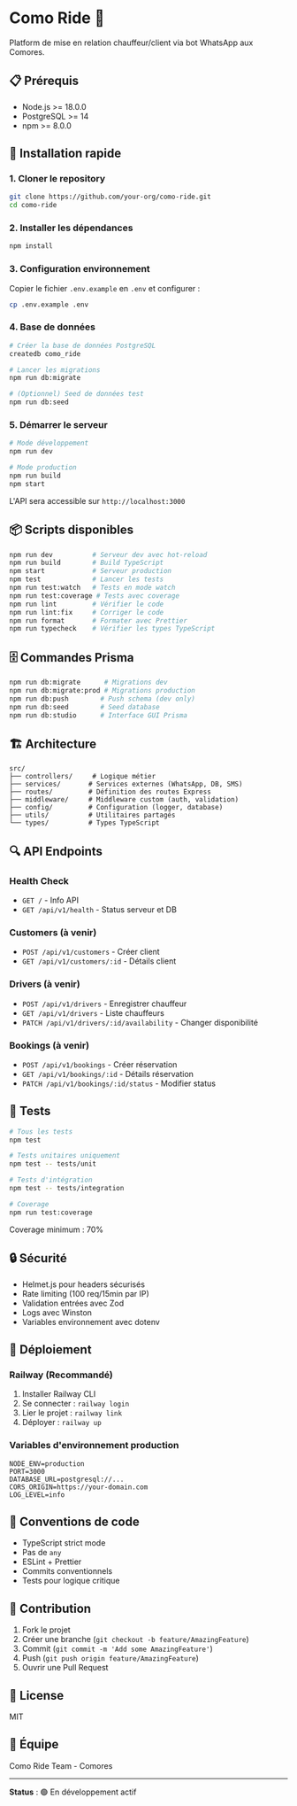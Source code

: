 # Como Ride 🚗

Platform de mise en relation chauffeur/client via bot WhatsApp aux Comores.

## 📋 Prérequis

- Node.js >= 18.0.0
- PostgreSQL >= 14
- npm >= 8.0.0

## 🚀 Installation rapide

### 1. Cloner le repository

```bash
git clone https://github.com/your-org/como-ride.git
cd como-ride
```

### 2. Installer les dépendances

```bash
npm install
```

### 3. Configuration environnement

Copier le fichier `.env.example` en `.env` et configurer :

```bash
cp .env.example .env
```

### 4. Base de données

```bash
# Créer la base de données PostgreSQL
createdb como_ride

# Lancer les migrations
npm run db:migrate

# (Optionnel) Seed de données test
npm run db:seed
```

### 5. Démarrer le serveur

```bash
# Mode développement
npm run dev

# Mode production
npm run build
npm start
```

L'API sera accessible sur `http://localhost:3000`

## 📦 Scripts disponibles

```bash
npm run dev          # Serveur dev avec hot-reload
npm run build        # Build TypeScript
npm start            # Serveur production
npm test             # Lancer les tests
npm run test:watch   # Tests en mode watch
npm run test:coverage # Tests avec coverage
npm run lint         # Vérifier le code
npm run lint:fix     # Corriger le code
npm run format       # Formater avec Prettier
npm run typecheck    # Vérifier les types TypeScript
```

## 🗄️ Commandes Prisma

```bash
npm run db:migrate      # Migrations dev
npm run db:migrate:prod # Migrations production
npm run db:push        # Push schema (dev only)
npm run db:seed        # Seed database
npm run db:studio      # Interface GUI Prisma
```

## 🏗️ Architecture

```
src/
├── controllers/     # Logique métier
├── services/       # Services externes (WhatsApp, DB, SMS)
├── routes/         # Définition des routes Express
├── middleware/     # Middleware custom (auth, validation)
├── config/         # Configuration (logger, database)
├── utils/          # Utilitaires partagés
└── types/          # Types TypeScript
```

## 🔍 API Endpoints

### Health Check
- `GET /` - Info API
- `GET /api/v1/health` - Status serveur et DB

### Customers (à venir)
- `POST /api/v1/customers` - Créer client
- `GET /api/v1/customers/:id` - Détails client

### Drivers (à venir)
- `POST /api/v1/drivers` - Enregistrer chauffeur
- `GET /api/v1/drivers` - Liste chauffeurs
- `PATCH /api/v1/drivers/:id/availability` - Changer disponibilité

### Bookings (à venir)
- `POST /api/v1/bookings` - Créer réservation
- `GET /api/v1/bookings/:id` - Détails réservation
- `PATCH /api/v1/bookings/:id/status` - Modifier status

## 🧪 Tests

```bash
# Tous les tests
npm test

# Tests unitaires uniquement
npm test -- tests/unit

# Tests d'intégration
npm test -- tests/integration

# Coverage
npm run test:coverage
```

Coverage minimum : 70%

## 🔒 Sécurité

- Helmet.js pour headers sécurisés
- Rate limiting (100 req/15min par IP)
- Validation entrées avec Zod
- Logs avec Winston
- Variables environnement avec dotenv

## 🚢 Déploiement

### Railway (Recommandé)

1. Installer Railway CLI
2. Se connecter : `railway login`
3. Lier le projet : `railway link`
4. Déployer : `railway up`

### Variables d'environnement production

```
NODE_ENV=production
PORT=3000
DATABASE_URL=postgresql://...
CORS_ORIGIN=https://your-domain.com
LOG_LEVEL=info
```

## 📝 Conventions de code

- TypeScript strict mode
- Pas de `any`
- ESLint + Prettier
- Commits conventionnels
- Tests pour logique critique

## 🤝 Contribution

1. Fork le projet
2. Créer une branche (`git checkout -b feature/AmazingFeature`)
3. Commit (`git commit -m 'Add some AmazingFeature'`)
4. Push (`git push origin feature/AmazingFeature`)
5. Ouvrir une Pull Request

## 📄 License

MIT

## 👥 Équipe

Como Ride Team - Comores

---

**Status** : 🟢 En développement actif
